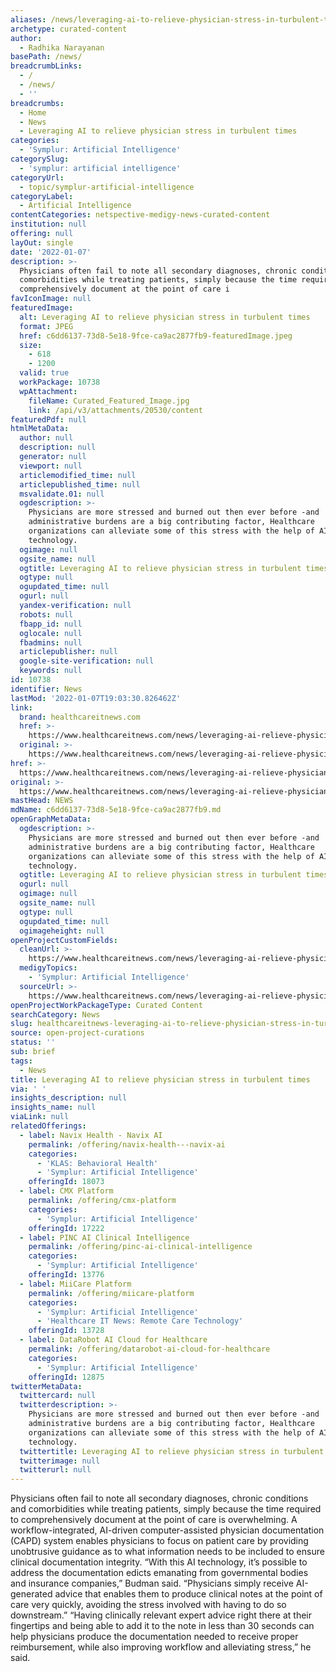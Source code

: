 ```yaml
---
aliases: /news/leveraging-ai-to-relieve-physician-stress-in-turbulent-times
archetype: curated-content
author:
  - Radhika Narayanan
basePath: /news/
breadcrumbLinks:
  - /
  - /news/
  - ''
breadcrumbs:
  - Home
  - News
  - Leveraging AI to relieve physician stress in turbulent times
categories:
  - 'Symplur: Artificial Intelligence'
categorySlug:
  - 'symplur: artificial intelligence'
categoryUrl:
  - topic/symplur-artificial-intelligence
categoryLabel:
  - Artificial Intelligence
contentCategories: netspective-medigy-news-curated-content
institution: null
offering: null
layOut: single
date: '2022-01-07'
description: >-
  Physicians often fail to note all secondary diagnoses, chronic conditions and
  comorbidities while treating patients, simply because the time required to
  comprehensively document at the point of care i
favIconImage: null
featuredImage:
  alt: Leveraging AI to relieve physician stress in turbulent times
  format: JPEG
  href: c6dd6137-73d8-5e18-9fce-ca9ac2877fb9-featuredImage.jpeg
  size:
    - 618
    - 1200
  valid: true
  workPackage: 10738
  wpAttachment:
    fileName: Curated_Featured_Image.jpg
    link: /api/v3/attachments/20530/content
featuredPdf: null
htmlMetaData:
  author: null
  description: null
  generator: null
  viewport: null
  articlemodified_time: null
  articlepublished_time: null
  msvalidate.01: null
  ogdescription: >-
    Physicians are more stressed and burned out then ever before -and
    administrative burdens are a big contributing factor, Healthcare
    organizations can alleviate some of this stress with the help of AI
    technology.
  ogimage: null
  ogsite_name: null
  ogtitle: Leveraging AI to relieve physician stress in turbulent times
  ogtype: null
  ogupdated_time: null
  ogurl: null
  yandex-verification: null
  robots: null
  fbapp_id: null
  oglocale: null
  fbadmins: null
  articlepublisher: null
  google-site-verification: null
  keywords: null
id: 10738
identifier: News
lastMod: '2022-01-07T19:03:30.826462Z'
link:
  brand: healthcareitnews.com
  href: >-
    https://www.healthcareitnews.com/news/leveraging-ai-relieve-physician-stress-turbulent-times
  original: >-
    https://www.healthcareitnews.com/news/leveraging-ai-relieve-physician-stress-turbulent-times
href: >-
  https://www.healthcareitnews.com/news/leveraging-ai-relieve-physician-stress-turbulent-times
original: >-
  https://www.healthcareitnews.com/news/leveraging-ai-relieve-physician-stress-turbulent-times
mastHead: NEWS
mdName: c6dd6137-73d8-5e18-9fce-ca9ac2877fb9.md
openGraphMetaData:
  ogdescription: >-
    Physicians are more stressed and burned out then ever before -and
    administrative burdens are a big contributing factor, Healthcare
    organizations can alleviate some of this stress with the help of AI
    technology.
  ogtitle: Leveraging AI to relieve physician stress in turbulent times
  ogurl: null
  ogimage: null
  ogsite_name: null
  ogtype: null
  ogupdated_time: null
  ogimageheight: null
openProjectCustomFields:
  cleanUrl: >-
    https://www.healthcareitnews.com/news/leveraging-ai-relieve-physician-stress-turbulent-times
  medigyTopics:
    - 'Symplur: Artificial Intelligence'
  sourceUrl: >-
    https://www.healthcareitnews.com/news/leveraging-ai-relieve-physician-stress-turbulent-times
openProjectWorkPackageType: Curated Content
searchCategory: News
slug: healthcareitnews-leveraging-ai-to-relieve-physician-stress-in-turbulent-times
source: open-project-curations
status: ''
sub: brief
tags:
  - News
title: Leveraging AI to relieve physician stress in turbulent times
via: ' '
insights_description: null
insights_name: null
viaLink: null
relatedOfferings:
  - label: Navix Health - Navix AI
    permalink: /offering/navix-health---navix-ai
    categories:
      - 'KLAS: Behavioral Health'
      - 'Symplur: Artificial Intelligence'
    offeringId: 18073
  - label: CMX Platform
    permalink: /offering/cmx-platform
    categories:
      - 'Symplur: Artificial Intelligence'
    offeringId: 17222
  - label: PINC AI Clinical Intelligence
    permalink: /offering/pinc-ai-clinical-intelligence
    categories:
      - 'Symplur: Artificial Intelligence'
    offeringId: 13776
  - label: MiiCare Platform
    permalink: /offering/miicare-platform
    categories:
      - 'Symplur: Artificial Intelligence'
      - 'Healthcare IT News: Remote Care Technology'
    offeringId: 13728
  - label: DataRobot AI Cloud for Healthcare
    permalink: /offering/datarobot-ai-cloud-for-healthcare
    categories:
      - 'Symplur: Artificial Intelligence'
    offeringId: 12875
twitterMetaData:
  twittercard: null
  twitterdescription: >-
    Physicians are more stressed and burned out then ever before -and
    administrative burdens are a big contributing factor, Healthcare
    organizations can alleviate some of this stress with the help of AI
    technology.
  twittertitle: Leveraging AI to relieve physician stress in turbulent times
  twitterimage: null
  twitterurl: null
---
```

<p>Physicians often fail to note all secondary diagnoses, chronic conditions and comorbidities while treating patients, simply because the time required to comprehensively document at the point of care is overwhelming.
A workflow-integrated, AI-driven computer-assisted physician documentation (CAPD) system enables physicians to focus on patient care by providing unobtrusive guidance as to what information needs to be included to ensure clinical documentation integrity.
“With this AI technology, it’s possible to address the documentation edicts emanating from governmental bodies and insurance companies,” Budman said.
“Physicians simply receive AI-generated advice that enables them to produce clinical notes at the point of care very quickly, avoiding the stress involved with having to do so downstream.”
“Having clinically relevant expert advice right there at their fingertips and being able to add it to the note in less than 30 seconds can help physicians produce the documentation needed to receive proper reimbursement, while also improving workflow and alleviating stress,” he said.</p>
